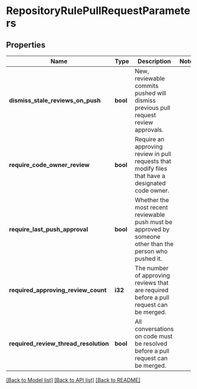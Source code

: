 # RepositoryRulePullRequestParameters

## Properties

Name | Type | Description | Notes
------------ | ------------- | ------------- | -------------
**dismiss_stale_reviews_on_push** | **bool** | New, reviewable commits pushed will dismiss previous pull request review approvals. | 
**require_code_owner_review** | **bool** | Require an approving review in pull requests that modify files that have a designated code owner. | 
**require_last_push_approval** | **bool** | Whether the most recent reviewable push must be approved by someone other than the person who pushed it. | 
**required_approving_review_count** | **i32** | The number of approving reviews that are required before a pull request can be merged. | 
**required_review_thread_resolution** | **bool** | All conversations on code must be resolved before a pull request can be merged. | 

[[Back to Model list]](../README.md#documentation-for-models) [[Back to API list]](../README.md#documentation-for-api-endpoints) [[Back to README]](../README.md)


